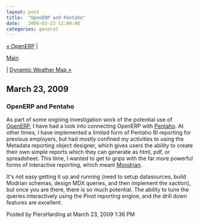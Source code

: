```yaml
---
layout: post
title:  "OpenERP and Pentaho"
date:   2009-03-23 12:00:00
categories: general
---
```

<p align="right">

<a href="http://www.piersharding.com/blog/archives/2009/03/openerp.html">&laquo; OpenERP</a> |

<a href="http://www.piersharding.com/blog/">Main</a>

| <a href="http://www.piersharding.com/blog/archives/2009/04/dynamic_weather.html">Dynamic Weather Map &raquo;</a>

</p>

<h2>March 23, 2009</h2>

<h3>OpenERP and Pentaho</h3>

<p>As part of some ongoing investigation work of the potential use of <a href="http://www.openerp.com">OpenERP</a>, I have had a look into connecting OpenERP with <a href="http://www.pentaho.org">Pentaho</a>.  At other times, I have implemented a limited form of Pentaho BI reporting for previous employers, but had mostly confined my activities to using the Metadata reporting object designer, which gives users the ability to create their own simple reports which they can generate as html, pdf, or spreadsheet.  This time, I wanted to get to grips with the far more powerful forms of interactive reporting, which meant <a href="http://mondrian.pentaho.org/">Mondrian</a>.</p>

<p>It's not easy getting it up and running (need to setup datasources, build Modrian schemas, design MDX queries, and then implement the xaction),  but once you are there, there is so much potential.  The ability to tune the queries interactively using the Pivot reporting engine, and the drill down features are excellent.</p>

<div id="a000080more"><div id="more">

</div></div>

<p class="posted">Posted by PiersHarding at March 23, 2009  1:36 PM</p>






